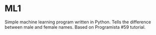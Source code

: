 # ML1

Simple machine learning program written in Python. Tells the difference between male and female names. Based on Programista #59 tutorial.
